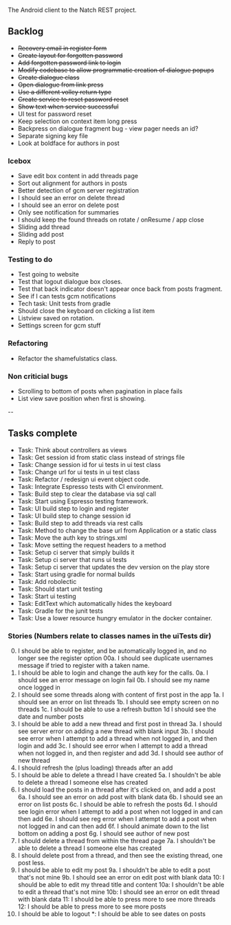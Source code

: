 The Android client to the Natch REST project.

## Backlog  

* ~~Recovery email in register form~~
* ~~Create layout for forgotten password~~
* ~~Add forgotten password link to login~~
* ~~Modify codebase to allow programmatic creation of dialogue popups~~
* ~~Create dialogue class~~
* ~~Open dialogue from link press~~
* ~~Use a different volley return type~~
* ~~Create service to reset password reset~~
* ~~Show text when service successful~~
* UI test for password reset
* Keep selection on context item long press
* Backpress on dialogue fragment bug - view pager needs an id?
* Separate signing key file
* Look at boldface for authors in post

### Icebox

* Save edit box content in add threads page
* Sort out alignment for authors in posts
* Better detection of gcm server registration
* I should see an error on delete thread 
* I should see an error on delete post 
* Only see notification for summaries
* I should keep the found threads on rotate / onResume / app close
* Sliding add thread 
* Sliding add post
* Reply to post

### Testing to do

* Test going to website
* Test that logout dialogue box closes.
* Test that back indicator doesn't appear once back from posts fragment.
* See if I can tests gcm notifications
* Tech task: Unit tests from gradle
* Should close the keyboard on clicking a list item
* Listview saved on rotation.
* Settings screen for gcm stuff

### Refactoring

* Refactor the shamefulstatics class.

### Non criticial bugs

* Scrolling to bottom of posts when pagination in place fails
* List view save position when first is showing.

--

## Tasks complete

* Task: Think about controllers as views
* Task: Get session id from static class instead of strings file
* Task: Change session id for ui tests in ui test class
* Task: Change url for ui tests in ui test class
* Task: Refactor / redesign ui event object code.
* Task: Integrate Espresso tests with CI environment.
* Task: Build step to clear the database via sql call
* Task: Start using Espresso testing framework.
* Task: UI build step to login and register
* Task: UI build step to change session id
* Task: Build step to add threads via rest calls
* Task: Method to change the base url from Application or a static class
* Task: Move the auth key to strings.xml
* Task: Move setting the request headers to a method
* Task: Setup ci server that simply builds it
* Task: Setup ci server that runs ui tests
* Task: Setup ci server that updates the dev version on the play store
* Task: Start using gradle for normal builds
* Task: Add robolectic
* Task: Should start unit testing
* Task: Start ui testing
* Task: EditText which automatically hides the keyboard
* Task: Gradle for the junit tests
* Task: Use a lower resource hungry emulator in the docker container.

### Stories (Numbers relate to classes names in the uiTests dir)

00.  I should be able to register, and be automatically logged in, and no longer see the register option
00a. I should see duplicate usernames message if tried to register with a taken name.
0.   I should be able to login and change the auth key for the calls.
0a.  I should see an error message on login fail
0b.  I should see my name once logged in
1.   I should see some threads along with content of first post in the app
1a.  I should see an error on list threads 
1b.  I should see empty screen on no threads
1c.  I should be able to use a refresh button
1d   I should see the date and number posts
3.   I should be able to add a new thread and first post in thread
3a.  I should see server error on adding a new thread with blank input
3b.  I should see error when I attempt to add a thread when not logged in, and then login and add
3c.  I should see error when I attempt to add a thread when not logged in, and then register and add
3d.  I should see author of new thread
4.   I should refresh the (plus loading) threads after an add
5.   I should be able to delete a thread I have created 
5a.  I shouldn't be able to delete a thread I someone else has created 
6.   I should load the posts in a thread after it's clicked on, and add a post
6a.  I should see an error on add post with blank data
6b.  I should see an error on list posts
6c.  I should be able to refresh the posts 
6d.  I should see login error when I attempt to add a post when not logged in and can then add
6e.  I should see reg error when I attempt to add a post when not logged in and can then add
6f.  I should animate down to the list bottom on adding a post
6g.  I should see author of new post 
7.   I should delete a thread from within the thread page
7a.  I shouldn't be able to delete a thread I someone else has created 
8.   I should delete post from a thread, and then see the existing thread, one post less.
9.   I should be able to edit my post
9a.  I shouldn't be able to edit a post that's not mine
9b.  I should see an error on edit post with blank data 
10:  I should be able to edit my thread title and content
10a: I shouldn't be able to edit a thread that's not mine
10b: I should see an error on edit thread with blank data
11:  I should be able to press more to see more threads
12:  I should be able to press more to see more posts 
13.  I should be able to logout
*:   I should be able to see dates on posts
